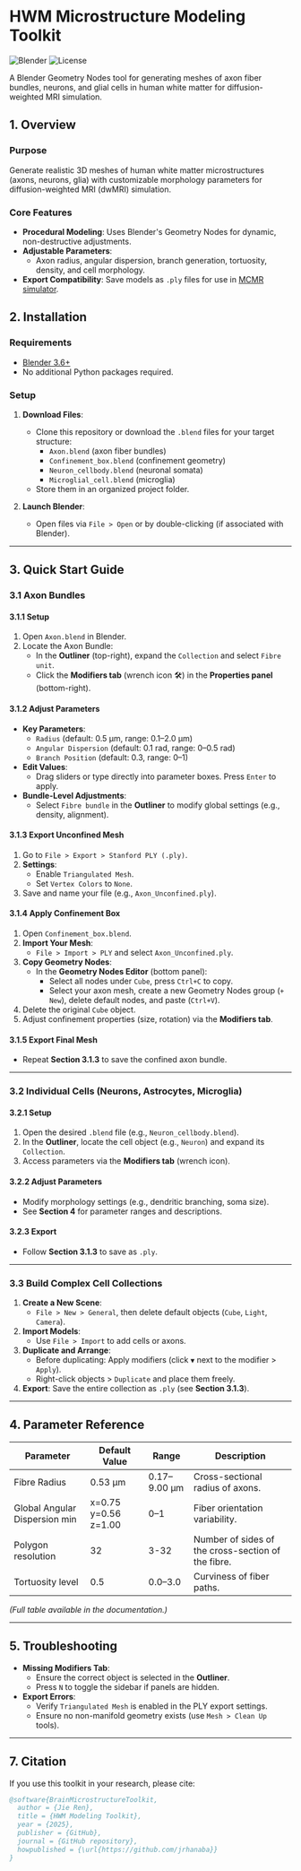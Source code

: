 # HWM Microstructure Modeling Toolkit

![Blender](https://img.shields.io/badge/Blender-3.6%2B-orange) ![License](https://img.shields.io/badge/License-MIT-blue)

A Blender Geometry Nodes tool for generating meshes of axon fiber bundles, neurons, and glial cells in human white matter for diffusion-weighted MRI simulation.

## 1. Overview

### Purpose
Generate realistic 3D meshes of human white matter microstructures (axons, neurons, glia) with customizable morphology parameters for diffusion-weighted MRI (dwMRI) simulation.

### Core Features
- **Procedural Modeling**: Uses Blender's Geometry Nodes for dynamic, non-destructive adjustments.
- **Adjustable Parameters**:
  - Axon radius, angular dispersion, branch generation, tortuosity, density, and cell morphology.
- **Export Compatibility**: Save models as `.ply` files for use in [MCMR simulator](https://github.com/your-repo-link).

## 2. Installation

### Requirements
- [Blender 3.6+](https://www.blender.org/download/)
- No additional Python packages required.

### Setup
1. **Download Files**:
   - Clone this repository or download the `.blend` files for your target structure:
     - `Axon.blend` (axon fiber bundles)
     - `Confinement_box.blend` (confinement geometry)
     - `Neuron_cellbody.blend` (neuronal somata)
     - `Microglial_cell.blend` (microglia)
   - Store them in an organized project folder.

2. **Launch Blender**:
   - Open files via `File > Open` or by double-clicking (if associated with Blender).

---

## 3. Quick Start Guide

### 3.1 Axon Bundles

#### 3.1.1 Setup
1. Open `Axon.blend` in Blender.
2. Locate the Axon Bundle:
   - In the **Outliner** (top-right), expand the `Collection` and select `Fibre unit`.
   - Click the **Modifiers tab** (wrench icon 🛠️) in the **Properties panel** (bottom-right).

#### 3.1.2 Adjust Parameters
- **Key Parameters**:
  - `Radius` (default: 0.5 µm, range: 0.1–2.0 µm)
  - `Angular Dispersion` (default: 0.1 rad, range: 0–0.5 rad)
  - `Branch Position` (default: 0.3, range: 0–1)
- **Edit Values**:
  - Drag sliders or type directly into parameter boxes. Press `Enter` to apply.
- **Bundle-Level Adjustments**:
  - Select `Fibre bundle` in the **Outliner** to modify global settings (e.g., density, alignment).

#### 3.1.3 Export Unconfined Mesh
1. Go to `File > Export > Stanford PLY (.ply)`.
2. **Settings**:
   - Enable `Triangulated Mesh`.
   - Set `Vertex Colors` to `None`.
3. Save and name your file (e.g., `Axon_Unconfined.ply`).

#### 3.1.4 Apply Confinement Box
1. Open `Confinement_box.blend`.
2. **Import Your Mesh**:
   - `File > Import > PLY` and select `Axon_Unconfined.ply`.
3. **Copy Geometry Nodes**:
   - In the **Geometry Nodes Editor** (bottom panel):
     - Select all nodes under `Cube`, press `Ctrl+C` to copy.
     - Select your axon mesh, create a new Geometry Nodes group (`+ New`), delete default nodes, and paste (`Ctrl+V`).
4. Delete the original `Cube` object.
5. Adjust confinement properties (size, rotation) via the **Modifiers tab**.

#### 3.1.5 Export Final Mesh
- Repeat **Section 3.1.3** to save the confined axon bundle.

---

### 3.2 Individual Cells (Neurons, Astrocytes, Microglia)

#### 3.2.1 Setup
1. Open the desired `.blend` file (e.g., `Neuron_cellbody.blend`).
2. In the **Outliner**, locate the cell object (e.g., `Neuron`) and expand its `Collection`.
3. Access parameters via the **Modifiers tab** (wrench icon).

#### 3.2.2 Adjust Parameters
- Modify morphology settings (e.g., dendritic branching, soma size).
- See **Section 4** for parameter ranges and descriptions.

#### 3.2.3 Export
- Follow **Section 3.1.3** to save as `.ply`.

---

### 3.3 Build Complex Cell Collections
1. **Create a New Scene**:
   - `File > New > General`, then delete default objects (`Cube`, `Light`, `Camera`).
2. **Import Models**:
   - Use `File > Import` to add cells or axons.
3. **Duplicate and Arrange**:
   - Before duplicating: Apply modifiers (click `▼` next to the modifier > `Apply`).
   - Right-click objects > `Duplicate` and place them freely.
4. **Export**: Save the entire collection as `.ply` (see **Section 3.1.3**).

---

## 4. Parameter Reference
| Parameter           | Default Value | Range          | Description                          |
|---------------------|--------------|----------------|--------------------------------------|
| Fibre Radius         | 0.53 µm       | 0.17–9.00 µm     | Cross-sectional radius of axons.     |
| Global Angular Dispersion min | x=0.75 y=0.56 z=1.00     | 0–1      | Fiber orientation variability.       |
| Polygon resolution     | 32          | 3-32          | Number of sides of the cross-section of the fibre.      |
| Tortuosity level        | 0.5          | 0.0–3.0        | Curviness of fiber paths.            |

*(Full table available in the documentation.)*

---

## 5. Troubleshooting
- **Missing Modifiers Tab**:
  - Ensure the correct object is selected in the **Outliner**.
  - Press `N` to toggle the sidebar if panels are hidden.
- **Export Errors**:
  - Verify `Triangulated Mesh` is enabled in the PLY export settings.
  - Ensure no non-manifold geometry exists (use `Mesh > Clean Up` tools).

---

## 7. Citation
If you use this toolkit in your research, please cite:
```bibtex
@software{BrainMicrostructureToolkit,
  author = {Jie Ren},
  title = {HWM Modeling Toolkit},
  year = {2025},
  publisher = {GitHub},
  journal = {GitHub repository},
  howpublished = {\url{https://github.com/jrhanaba}}
}
